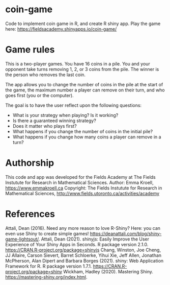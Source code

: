 # coin-game

Code to implement coin game in R, and create R shiny app.
Play the game here: https://fieldsacademy.shinyapps.io/coin-game/

# Game rules
This is a two-player games. You have 16 coins in a pile. You and your opponent take turns removing 1, 2, or 3 coins from the pile.
The winner is the person who removes the last coin. 

The app allows you to change the number of coins in the pile at the start of the game, the maximum number a player can remove on their turn, and
who goes first (you or the computer).

The goal is to have the user reflect upon the following questions:
- What is your strategy when playing? Is it working?
- Is there a guaranteed winning strategy?
- Does it matter who plays first?
- What happens if you change the number of coins in the initial pile?
- What happens if you change how many coins a player can remove in a turn?

# Authorship
This code and app was developed for the Fields Academy at The Fields Instutute for Research in Mathematical Sciences.
Author: Emma Kroell, https://www.emmakroell.ca
Copyright: The Fields Instutute for Research in Mathematical Sciences, http://www.fields.utoronto.ca/activities/academy

# References
Attali, Dean (2016). Need any more reason to love R-Shiny? Here: you can even use Shiny to create simple games!
   https://deanattali.com/blog/shiny-game-lightsout/.
Attali, Dean (2021). shinyjs: Easily Improve the User Experience of Your Shiny Apps in Seconds. R package version 2.1.0.
   https://CRAN.R-project.org/package=shinyjs
Chang, Winston, Joe Cheng, JJ Allaire, Carson Sievert, Barret Schloerke, Yihui Xie, Jeff Allen, Jonathan McPherson, Alan Dipert
   and Barbara Borges (2021). shiny: Web Application Framework for R. R package version 1.7.1. https://CRAN.R-project.org/package=shiny
Wickham, Hadley (2020). Mastering Shiny. https://mastering-shiny.org/index.html.
